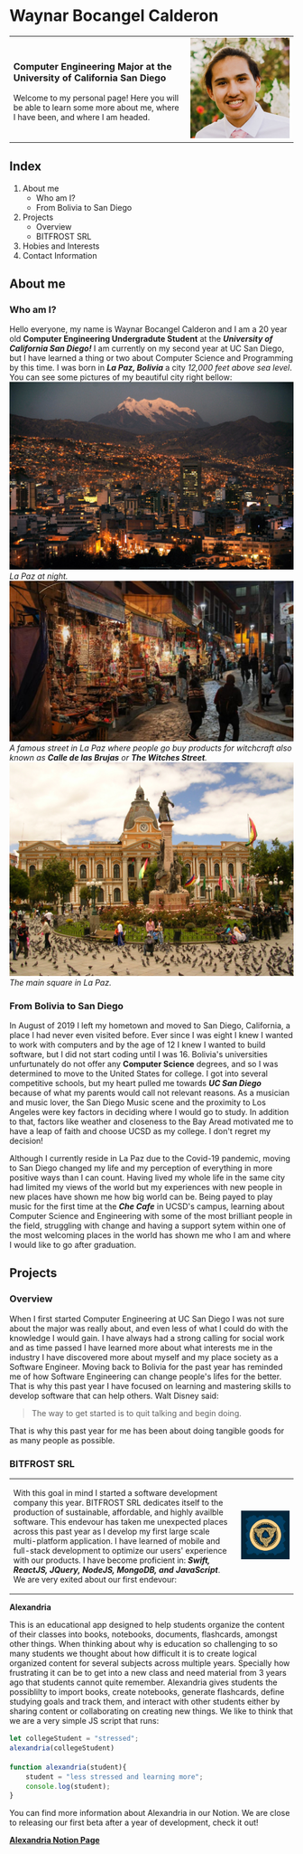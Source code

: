 # Waynar Bocangel Calderon
<table>
    <tr>
        <td>
            <h3>Computer Engineering Major at the University of California San Diego</h3>
            <p>Welcome to my personal page! Here you will be able to learn some more about me, where I have been, and where I am headed.</p>
        </td>
        <td>
            <img src="./resources/waynar_picture.jpg" alt="Picture of Waynar Bocangel Calderon">
        </td>
    </tr>
</table>

## Index
1. About me
   - Who am I?
   - From Bolivia to San Diego
2. Projects
   - Overview
   - BITFROST SRL
3. Hobies and Interests
4. Contact Information


## About me
### Who am I?
Hello everyone, my name is Waynar Bocangel Calderon and I am a 20 year old **Computer Engineering Undergradute Student** at the **_University of California San Diego!_** I am currently on my second year at UC San Diego, but I have learned a thing or two about Computer Science and Programming by this time. I was born in **_La Paz, Bolivia_** a city _12,000 feet above sea level_. You can see some pictures of my beautiful city right bellow:
![screenshot](./resources/la_paz_night.jpg)
_La Paz at night._
![screenshot](./resources/calle_de_las_brujas.jpg)
_A famous street in La Paz where people go buy products for witchcraft also known as **Calle de las Brujas** or **The Witches Street**._
![screenshot](./resources/plaza_murillo.jpg)
_The main square in La Paz._

### From Bolivia to San Diego
In August of 2019 I left my hometown and moved to San Diego, California, a place I had never even visited before. Ever since I was eight I knew I wanted to work with computers and by the age of 12 I knew I wanted to build software, but I did not start coding until I was 16. Bolivia's universities unfurtunately do not offer any **Computer Science** degrees, and so I was determined to move to the United States for college. I got into several competitive schools, but my heart pulled me towards **_UC San Diego_** because of what my parents would call not relevant reasons. As a musician and music lover, the San Diego Music scene and the proximity to Los Angeles were key factors in deciding where I would go to study. In addition to that, factors like weather and closeness to the Bay Aread motivated me to have a leap of faith and choose UCSD as my college. I don't regret my decision!

Although I currently reside in La Paz due to the Covid-19 pandemic, moving to San Diego changed my life and my perception of everything in more positive ways than I can count. Having lived my whole life in the same city had limited my views of the world but my experiences with new people in new places have shown me how big world can be. Being payed to play music for the first time at the **_Che Cafe_** in UCSD's campus, learning about Computer Science and Engineering with some of the most brilliant people in the field, struggling with change and having a support sytem within one of the most welcoming places in the world has shown me who I am and where I would like to go after graduation.

## Projects
### Overview
When I first started Computer Engineering at UC San Diego I was not sure about the major was really about, and even less of what I could do with the knowledge I would gain. I have always had a strong calling for social work and as time passed I have learned more about what interests me in the industry I have discovered more about myself and my place society as a Software Engineer. Moving back to Bolivia for the past year has reminded me of how Software Engineering can change people's lifes for the better. That is why this past year I have focused on learning and mastering skills to develop software that can help others. Walt Disney said:
> The way to get started is to quit talking and begin doing.

That is why this past year for me has been about doing tangible goods for as many people as possible.

### BITFROST SRL
<table>
    <tr>
        <td>
            <p>
            With this goal in mind I started a software development company this year. BITFROST SRL dedicates itself to the production of sustainable, affordable, and highly availble software. This endevour has taken me unexpected places across this past year as I develop my first large scale multi-platform application. I have learned of mobile and full-stack development to optimize our users' experience with our products. I have become proficient in: <b><i>Swift, ReactJS, JQuery, NodeJS, MongoDB, and JavaScript</i></b>. We are very exited about our first endevour: 
            </p>
        </td>
        <td>
            <img src="./resources/bitfrost_logo.png">
        </td>
    </tr>
</table>




**Alexandria**

This is an educational app designed to help students organize the content of their classes into books, notebooks, documents, flashcards, amongst other things. When thinking about why is education so challenging to so many students we thought about how difficult it is to create logical organized content for several subjects across multiple years. Specially how frustrating it can be to get into a new class and need material from 3 years ago that students cannot quite remember. Alexandria gives students the possiblilty to import books, create notebooks, generate flashcards, define studying goals and track them, and interact with other students either by sharing content or collaborating on creating new things. We like to think that we are a very simple JS script that runs:

```javascript
let collegeStudent = "stressed";
alexandria(collegeStudent)

function alexandria(student){
    student = "less stressed and learning more";
    console.log(student);
}
```
You can find more information about Alexandria in our Notion. We are close to releasing our first beta after a year of development, check it out!

**[Alexandria Notion Page](https://www.notion.so/Alexandria-Overview-5a5fa38a84ee42fca9d4b7f658416636)**
